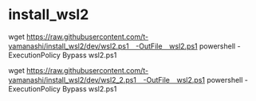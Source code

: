 # install_wsl2

wget https://raw.githubusercontent.com/t-yamanashi/install_wsl2/dev/wsl2.ps1　-OutFile　wsl2.ps1
powershell -ExecutionPolicy Bypass wsl2.ps1

wget https://raw.githubusercontent.com/t-yamanashi/install_wsl2/dev/wsl2_2.ps1　-OutFile　wsl2.ps1
powershell -ExecutionPolicy Bypass wsl2.ps1
